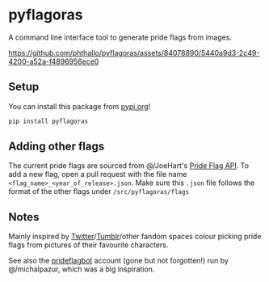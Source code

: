 # pyflagoras
A command line interface tool to generate pride flags from images.

https://github.com/phthallo/pyflagoras/assets/84078890/5440a9d3-2c49-4200-a52a-f4896956ece0

## Setup 
You can install this package from [pypi.org](https://pypi.org)!
```python
pip install pyflagoras
```

## Adding other flags 
The current pride flags are sourced from @/JoeHart's [Pride Flag API](https://github.com/JoeHart/pride-flag-api). To add a new flag, open a pull request with the file name `<flag_name>_<year_of_release>.json`. Make sure this `.json` file follows the format of the other flags under `/src/pyflagoras/flags`

## Notes
Mainly inspired by [Twitter](https://x.com/search?q=color%20pick%20flag&src=typed_query)/[Tumblr](https://www.tumblr.com/colourpickingpride)/other fandom spaces colour picking pride flags from pictures of their favourite characters.

See also the [prideflagbot](https://twitter.com/prideflagbot) account (gone but not forgotten!) run by @/michalpazur, which was a big inspiration. 

